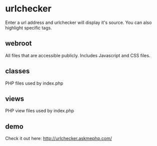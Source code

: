# urlchecker
Enter a url address and urlchecker will display it's source. You can also highlight specific tags.

## webroot
All files that are accessible publicly. Includes Javascript and CSS files.

## classes
PHP files used by index.php

## views
PHP view files used by index.php

## demo
Check it out here:
http://urlchecker.askmephp.com/